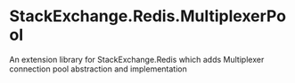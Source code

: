 # StackExchange.Redis.MultiplexerPool
An extension library for StackExchange.Redis which adds Multiplexer connection pool abstraction and implementation
